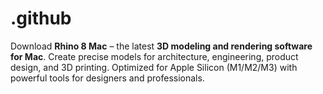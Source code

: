# .github
Download **Rhino 8 Mac** – the latest **3D modeling and rendering software for Mac**. Create precise models for architecture, engineering, product design, and 3D printing. Optimized for Apple Silicon (M1/M2/M3) with powerful tools for designers and professionals.  
